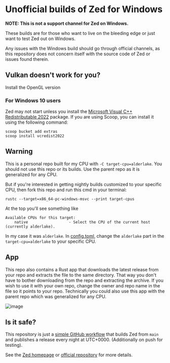 # Unofficial builds of Zed for Windows

**NOTE: This is not a support channel for Zed on Windows.**

These builds are for those who want to live on the bleeding edge or just want to test Zed out on Windows.

Any issues with the Windows build should go through official channels, as this repository does not concern itself with the source code of Zed or issues found therein.

## Vulkan doesn't work for you?

Install the OpenGL version

### For Windows 10 users

Zed may not start unless you install the [Microsoft Visual C++ Redistributable 2022](https://learn.microsoft.com/en-us/cpp/windows/latest-supported-vc-redist?view=msvc-170#visual-studio-2015-2017-2019-and-2022) package. If you are using Scoop, you can install it using the following command:

```pwsh
scoop bucket add extras
scoop install vcredist2022
```

## Warning

This is a personal repo built for my CPU with `-C target-cpu=alderlake`. You should not use this repo or its builds. Use the parent repo as it is generalized for any CPU.

But if you're interested in getting nightly builds customized to your specific CPU, then fork this repo and run this cmd in your terminal:

`rustc --target=x86_64-pc-windows-msvc --print target-cpus`

At the top you'll see something like
```
Available CPUs for this target:
    native                  - Select the CPU of the current host (currently alderlake).
```
In my case it was `alderlake`. In [config.toml](https://github.com/MolotovCherry/zed-windows-builds/blob/main/data/config.toml), change the `alderlake` part in the `target-cpu=alderlake` to your specific CPU.

## App

This repo also contains a Rust app that downloads the latest release from your repo and extracts the file to the same directory. That way you don't have to bother downloading from the repo and extracting the archive. If you wish to use it with your own repo, change the owner and repo name in the file so it points to your repo. Technically you could also use this app with the parent repo which was generalized for any CPU.

![image](https://github.com/user-attachments/assets/ead0848d-c1c3-4a9c-8bff-090fb45927b3)

## Is it safe?

This repository is just a [simple GitHub workflow](./.github/workflows/build.yml) that builds Zed from `main` and publishes a release every night at UTC+0000. (Additionally on push for testing).

See the [Zed homepage](https://zed.dev/) or [official repository](https://github.com/zed-industries/zed) for more details.
